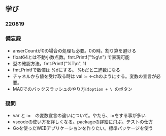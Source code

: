 

## 学び

### 220819
### 備忘録
- anserCountが0の場合の処理も必要。0の時。割り算を避ける
- float64とは不動小数点数。fmt.Printf("%g\n") で表現可能
- 型の確認方法。fmt.Printf("%T\n", 1) 
- fmt.Printfで数値は %dにする。 %bだと二進数になる
- チャネルから値を受け取る時は val := <-chのようにする。変数の宣言が必要。
- MACでのバックスラッシュのやり方は```option + \ ```のボタン

### 疑問
- var と :=　の変数宣言の違いについて。やたら、:=をする事が多い
- vscodeの使い方を詳しくなる。packageの詳細に飛ぶ。テストの仕方
- Goを使ったWEBアプリケーションを作りたい。標準パッケージを使う
